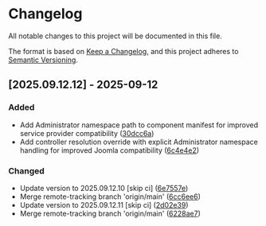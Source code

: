 # Changelog

All notable changes to this project will be documented in this file.

The format is based on [Keep a Changelog](https://keepachangelog.com/en/1.0.0/),
and this project adheres to [Semantic Versioning](https://semver.org/spec/v2.0.0.html).

## [2025.09.12.12] - 2025-09-12

### Added

* Add Administrator namespace path to component manifest for improved service provider compatibility ([30dcc6a](https://github.com/N6REJ/bears_aichatbot/commit/30dcc6a))
* Add controller resolution override with explicit Administrator namespace handling for improved Joomla compatibility ([6c4e4e2](https://github.com/N6REJ/bears_aichatbot/commit/6c4e4e2))

### Changed

* Update version to 2025.09.12.10 [skip ci] ([6e7557e](https://github.com/N6REJ/bears_aichatbot/commit/6e7557e))
* Merge remote-tracking branch 'origin/main' ([6cc6ee6](https://github.com/N6REJ/bears_aichatbot/commit/6cc6ee6))
* Update version to 2025.09.12.11 [skip ci] ([2d02e39](https://github.com/N6REJ/bears_aichatbot/commit/2d02e39))
* Merge remote-tracking branch 'origin/main' ([6228ae7](https://github.com/N6REJ/bears_aichatbot/commit/6228ae7))

